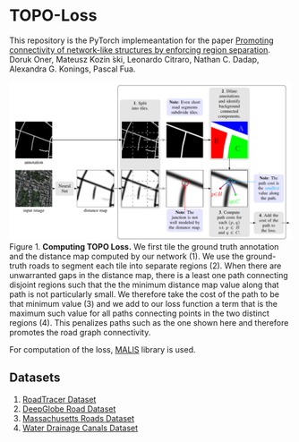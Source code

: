 # TOPO-Loss

This repository is the PyTorch implemeantation for the paper [Promoting connectivity of network-like structures by enforcing region separation](http://arxiv.org/abs/2009.07011). Doruk Oner, Mateusz Kozin ́ski, Leonardo Citraro, Nathan C. Dadap, Alexandra G. Konings, Pascal Fua.

![TOPO Loss computation](https://github.com/doruk-oner/TOPO-Windowed-Loss/blob/main/Images/TOPO_Loss.png)
Figure 1. **Computing TOPO Loss.** We first tile the ground truth annotation and the distance map computed by our network (1). We use the ground-truth roads to segment each tile into separate regions (2). When there are unwarranted gaps in the distance map, there is a least one path connecting disjoint regions such that the the minimum distance map value along that path is not particularly small. We therefore take the cost of the path to be that minimum value (3) and we add to our loss function a term that is the maximum such value for all paths connecting points in the two distinct regions (4). This penalizes paths such as the one shown here and therefore promotes the road graph connectivity.

For computation of the loss, [MALIS](https://github.com/TuragaLab/malis) library is used.

## Datasets
1. [RoadTracer Dataset](https://github.com/mitroadmaps/roadtracer/)
2. [DeepGlobe Road Dataset](https://competitions.codalab.org/competitions/18467)
3. [Massachusetts Roads Dataset](https://www.cs.toronto.edu/~vmnih/data/)
4. [Water Drainage Canals Dataset](https://search.proquest.com/docview/2478659343?pq-origsite=gscholar&fromopenview=true)
